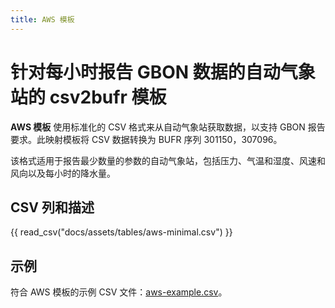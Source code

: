```yaml
---
title: AWS 模板
---
```


# 针对每小时报告 GBON 数据的自动气象站的 csv2bufr 模板

**AWS 模板** 使用标准化的 CSV 格式来从自动气象站获取数据，以支持 GBON 报告要求。此映射模板将 CSV 数据转换为 BUFR 序列 301150，307096。

该格式适用于报告最少数量的参数的自动气象站，包括压力、气温和湿度、风速和风向以及每小时的降水量。

## CSV 列和描述

{{ read_csv("docs/assets/tables/aws-minimal.csv") }}

## 示例

符合 AWS 模板的示例 CSV 文件：[aws-example.csv](/sample-data/aws-example.csv)。
